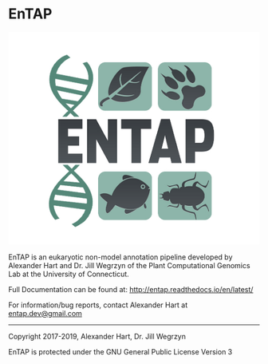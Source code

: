# EnTAP

![entap](docs/source/ENTAP_white_50.jpg?raw=true)

EnTAP is an eukaryotic non-model annotation pipeline developed by Alexander Hart and Dr. Jill Wegrzyn of the Plant Computational Genomics Lab at the University of Connecticut.

Full Documentation can be found at:
http://entap.readthedocs.io/en/latest/

For information/bug reports, contact Alexander Hart at entap.dev@gmail.com

---
Copyright 2017-2019, Alexander Hart, Dr. Jill Wegrzyn

EnTAP is protected under the GNU General Public License Version 3
